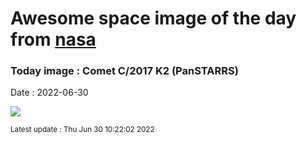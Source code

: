 
# Awesome space image of the day from [nasa](https://api.nasa.gov/)

### Today image : Comet C/2017 K2 (PanSTARRS)

Date : 2022-06-30


![](https://apod.nasa.gov/apod/image/2206/2017K2_2022-06-20_media1024.jpg)

<small>Latest update : Thu Jun 30 10:22:02 2022</small>


